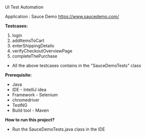 UI Test Automation

Application : Sauce Demo https://www.saucedemo.com/

**Testcases:**
1. login
2. addItemsToCart
3. enterShippingDetails
4. verifyCheckoutOverviewPage
5. completeThePurchase

* All the above testcases contains in the "SauceDemoTests" class

**Prerequisite:**
* Java 
* IDE - IntelliJ idea
* Framework - Selenium
* chromedriver
* TestNG
* Build tool - Maven

**How to run this project?**
- Run the SauceDemoTests.java class in the IDE


